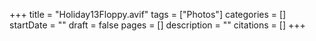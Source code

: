 +++
title = "Holiday13Floppy.avif"
tags = ["Photos"]
categories = []
startDate = ""
draft = false
pages = []
description = ""
citations = []
+++
